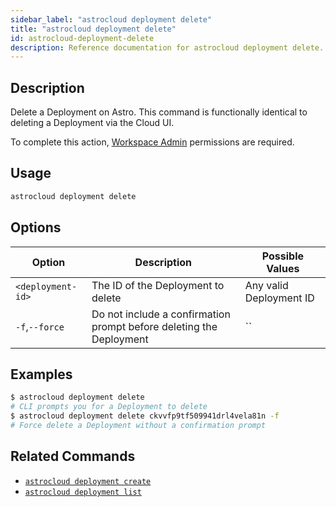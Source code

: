 ```yaml
---
sidebar_label: "astrocloud deployment delete"
title: "astrocloud deployment delete"
id: astrocloud-deployment-delete
description: Reference documentation for astrocloud deployment delete.
---
```


## Description

Delete a Deployment on Astro. This command is functionally identical to deleting a Deployment via the Cloud UI.

To complete this action, [Workspace Admin](user-permissions.md#workspace-roles) permissions are required.

## Usage

```sh
astrocloud deployment delete
```

## Options

| Option            | Description                                                         | Possible Values         |
| ----------------- | ------------------------------------------------------------------- | ----------------------- |
| `<deployment-id>` | The ID of the Deployment to delete         | Any valid Deployment ID |
| `-f`,`--force`    | Do not include a confirmation prompt before deleting the Deployment | ``                      |

## Examples

```sh
$ astrocloud deployment delete
# CLI prompts you for a Deployment to delete
$ astrocloud deployment delete ckvvfp9tf509941drl4vela81n -f
# Force delete a Deployment without a confirmation prompt
```

## Related Commands

- [`astrocloud deployment create`](cli-reference/astrocloud-deployment-create.md)
- [`astrocloud deployment list`](cli-reference/astrocloud-deployment-list.md)
